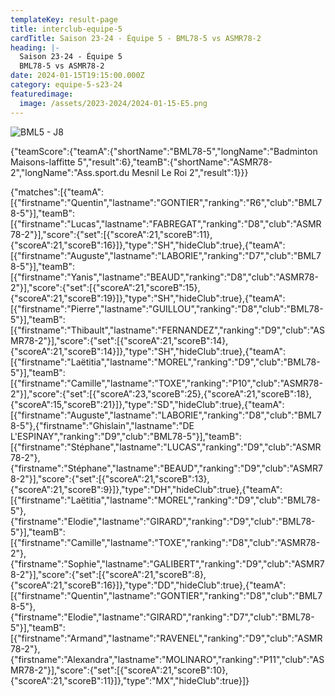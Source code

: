 ```yaml
---
templateKey: result-page
title: interclub-equipe-5
cardTitle: Saison 23-24 - Équipe 5 - BML78-5 vs ASMR78-2 
heading: |-
  Saison 23-24 - Équipe 5
  BML78-5 vs ASMR78-2
date: 2024-01-15T19:15:00.000Z
category: equipe-5-s23-24
featuredimage:
  image: /assets/2023-2024/2024-01-15-E5.png
---
```

![](/assets/2023-2024/2024-01-15-E5.png "BML5 - J8")

<teamscoreboard>{"teamScore":{"teamA":{"shortName":"BML78-5","longName":"Badminton Maisons-laffitte 5","result":6},"teamB":{"shortName":"ASMR78-2","longName":"Ass.sport.du Mesnil Le Roi 2","result":1}}}</teamscoreboard>

<scoreboard>{"matches":[{"teamA":[{"firstname":"Quentin","lastname":"GONTIER","ranking":"R6","club":"BML78-5"}],"teamB":[{"firstname":"Lucas","lastname":"FABREGAT","ranking":"D8","club":"ASMR78-2"}],"score":{"set":[{"scoreA":21,"scoreB":11},{"scoreA":21,"scoreB":16}]},"type":"SH","hideClub":true},{"teamA":[{"firstname":"Auguste","lastname":"LABORIE","ranking":"D7","club":"BML78-5"}],"teamB":[{"firstname":"Yanis","lastname":"BEAUD","ranking":"D8","club":"ASMR78-2"}],"score":{"set":[{"scoreA":21,"scoreB":15},{"scoreA":21,"scoreB":19}]},"type":"SH","hideClub":true},{"teamA":[{"firstname":"Pierre","lastname":"GUILLOU","ranking":"D8","club":"BML78-5"}],"teamB":[{"firstname":"Thibault","lastname":"FERNANDEZ","ranking":"D9","club":"ASMR78-2"}],"score":{"set":[{"scoreA":21,"scoreB":14},{"scoreA":21,"scoreB":14}]},"type":"SH","hideClub":true},{"teamA":[{"firstname":"Laëtitia","lastname":"MOREL","ranking":"D9","club":"BML78-5"}],"teamB":[{"firstname":"Camille","lastname":"TOXE","ranking":"P10","club":"ASMR78-2"}],"score":{"set":[{"scoreA":23,"scoreB":25},{"scoreA":21,"scoreB":18},{"scoreA":15,"scoreB":21}]},"type":"SD","hideClub":true},{"teamA":[{"firstname":"Auguste","lastname":"LABORIE","ranking":"D8","club":"BML78-5"},{"firstname":"Ghislain","lastname":"DE L'ESPINAY","ranking":"D9","club":"BML78-5"}],"teamB":[{"firstname":"Stéphane","lastname":"LUCAS","ranking":"D9","club":"ASMR78-2"},{"firstname":"Stéphane","lastname":"BEAUD","ranking":"D9","club":"ASMR78-2"}],"score":{"set":[{"scoreA":21,"scoreB":13},{"scoreA":21,"scoreB":9}]},"type":"DH","hideClub":true},{"teamA":[{"firstname":"Laëtitia","lastname":"MOREL","ranking":"D9","club":"BML78-5"},{"firstname":"Elodie","lastname":"GIRARD","ranking":"D9","club":"BML78-5"}],"teamB":[{"firstname":"Camille","lastname":"TOXE","ranking":"D8","club":"ASMR78-2"},{"firstname":"Sophie","lastname":"GALIBERT","ranking":"D9","club":"ASMR78-2"}],"score":{"set":[{"scoreA":21,"scoreB":8},{"scoreA":21,"scoreB":16}]},"type":"DD","hideClub":true},{"teamA":[{"firstname":"Quentin","lastname":"GONTIER","ranking":"D8","club":"BML78-5"},{"firstname":"Elodie","lastname":"GIRARD","ranking":"D7","club":"BML78-5"}],"teamB":[{"firstname":"Armand","lastname":"RAVENEL","ranking":"D9","club":"ASMR78-2"},{"firstname":"Alexandra","lastname":"MOLINARO","ranking":"P11","club":"ASMR78-2"}],"score":{"set":[{"scoreA":21,"scoreB":10},{"scoreA":21,"scoreB":11}]},"type":"MX","hideClub":true}]}</scoreboard>